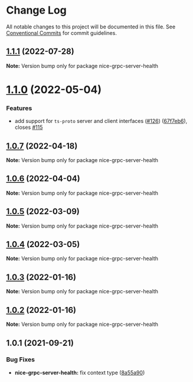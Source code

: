 # Change Log

All notable changes to this project will be documented in this file.
See [Conventional Commits](https://conventionalcommits.org) for commit guidelines.

## [1.1.1](https://github.com/deeplay-io/nice-grpc/compare/nice-grpc-server-health@1.1.0...nice-grpc-server-health@1.1.1) (2022-07-28)

**Note:** Version bump only for package nice-grpc-server-health





# [1.1.0](https://github.com/deeplay-io/nice-grpc/compare/nice-grpc-server-health@1.0.7...nice-grpc-server-health@1.1.0) (2022-05-04)


### Features

* add support for `ts-proto` server and client interfaces ([#126](https://github.com/deeplay-io/nice-grpc/issues/126)) ([67f7eb6](https://github.com/deeplay-io/nice-grpc/commit/67f7eb613455426d6b63a4027132060a8a572f65)), closes [#115](https://github.com/deeplay-io/nice-grpc/issues/115)





## [1.0.7](https://github.com/deeplay-io/nice-grpc/compare/nice-grpc-server-health@1.0.6...nice-grpc-server-health@1.0.7) (2022-04-18)

**Note:** Version bump only for package nice-grpc-server-health





## [1.0.6](https://github.com/deeplay-io/nice-grpc/compare/nice-grpc-server-health@1.0.5...nice-grpc-server-health@1.0.6) (2022-04-04)

**Note:** Version bump only for package nice-grpc-server-health





## [1.0.5](https://github.com/deeplay-io/nice-grpc/compare/nice-grpc-server-health@1.0.4...nice-grpc-server-health@1.0.5) (2022-03-09)

**Note:** Version bump only for package nice-grpc-server-health





## [1.0.4](https://github.com/deeplay-io/nice-grpc/compare/nice-grpc-server-health@1.0.3...nice-grpc-server-health@1.0.4) (2022-03-05)

**Note:** Version bump only for package nice-grpc-server-health





## [1.0.3](https://github.com/deeplay-io/nice-grpc/compare/nice-grpc-server-health@1.0.2...nice-grpc-server-health@1.0.3) (2022-01-16)

**Note:** Version bump only for package nice-grpc-server-health





## [1.0.2](https://github.com/deeplay-io/nice-grpc/compare/nice-grpc-server-health@1.0.1...nice-grpc-server-health@1.0.2) (2022-01-16)

**Note:** Version bump only for package nice-grpc-server-health





## 1.0.1 (2021-09-21)


### Bug Fixes

* **nice-grpc-server-health:** fix context type ([8a55a90](https://github.com/deeplay-io/nice-grpc/commit/8a55a90ab32c582a60ebaf28a07511ab60c25690))
